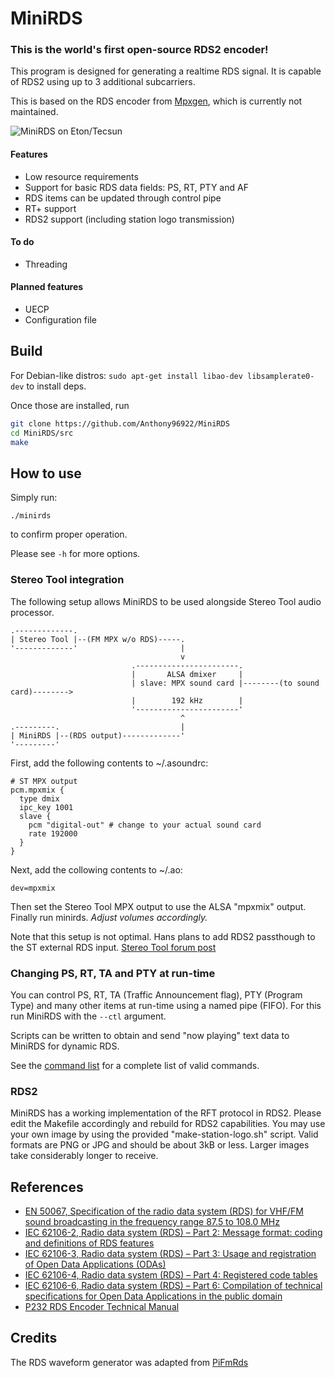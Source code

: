 # MiniRDS

### This is the world's first open-source RDS2 encoder!

This program is designed for generating a realtime RDS signal. It is capable of RDS2 using up to 3 additional subcarriers.

This is based on the RDS encoder from [Mpxgen](https://github.com/Anthony96922/mpxgen), which is currently not maintained.

![MiniRDS on Eton/Tecsun](doc/mpxgen.jpg)

#### Features
- Low resource requirements
- Support for basic RDS data fields: PS, RT, PTY and AF
- RDS items can be updated through control pipe
- RT+ support
- RDS2 support (including station logo transmission)

#### To do
- Threading

#### Planned features
- UECP
- Configuration file


## Build
For Debian-like distros: `sudo apt-get install libao-dev libsamplerate0-dev` to install deps.

Once those are installed, run
```sh
git clone https://github.com/Anthony96922/MiniRDS
cd MiniRDS/src
make
```

## How to use
Simply run:
```
./minirds
```
to confirm proper operation.

Please see `-h` for more options.

### Stereo Tool integration
The following setup allows MiniRDS to be used alongside Stereo Tool audio processor.
```
.-------------.
| Stereo Tool |--(FM MPX w/o RDS)-----.
'-------------'                       |
                                      v
                           .-----------------------.
                           |       ALSA dmixer     |
                           | slave: MPX sound card |--------(to sound card)-------->
                           |        192 kHz        |
                           '-----------------------'
                                      ^
.---------.                           |
| MiniRDS |--(RDS output)-------------'
'---------'
```

First, add the following contents to ~/.asoundrc:
```
# ST MPX output
pcm.mpxmix {
  type dmix
  ipc_key 1001
  slave {
    pcm "digital-out" # change to your actual sound card
    rate 192000
  }
}
```

Next, add the collowing contents to ~/.ao:
```
dev=mpxmix
```

Then set the Stereo Tool MPX output to use the ALSA "mpxmix" output. Finally run minirds. *Adjust volumes accordingly.*

Note that this setup is not optimal. Hans plans to add RDS2 passthough to the ST external RDS input. [Stereo Tool forum post](https://forums.stereotool.com/viewtopic.php?f=14&t=33793&start=150)

### Changing PS, RT, TA and PTY at run-time
You can control PS, RT, TA (Traffic Announcement flag), PTY (Program Type) and many other items at run-time using a named pipe (FIFO). For this run MiniRDS with the `--ctl` argument.

Scripts can be written to obtain and send "now playing" text data to MiniRDS for dynamic RDS.

See the [command list](doc/command_list.md) for a complete list of valid commands.

### RDS2
MiniRDS has a working implementation of the RFT protocol in RDS2. Please edit the Makefile accordingly and rebuild for RDS2 capabilities. You may use your own image by using the provided "make-station-logo.sh" script. Valid formats are PNG or JPG and should be about 3kB or less. Larger images take considerably longer to receive.

## References
- [EN 50067, Specification of the radio data system (RDS) for VHF/FM sound broadcasting in the frequency range 87.5 to 108.0 MHz](http://www.interactive-radio-system.com/docs/EN50067_RDS_Standard.pdf)
- [IEC 62106-2, Radio data system (RDS) – Part 2: Message format: coding and definitions of RDS features](http://downloads.dxing.si/download.php?file=ISO%20Stamdards/RDS/latest%20(includes%20RDS2)/iec-62106-2-2021.pdf)
- [IEC 62106-3, Radio data system (RDS) – Part 3: Usage and registration of Open Data Applications (ODAs)](http://downloads.dxing.si/download.php?file=ISO%20Stamdards/RDS/latest%20(includes%20RDS2)/iec-62106-3-2018.pdf)
- [IEC 62106-4, Radio data system (RDS) – Part 4: Registered code tables](http://downloads.dxing.si/download.php?file=ISO%20Stamdards/RDS/latest%20(includes%20RDS2)/iec-62106-4-2018.pdf)
- [IEC 62106-6, Radio data system (RDS) – Part 6: Compilation of technical specifications for Open Data Applications in the
public domain](http://downloads.dxing.si/download.php?file=ISO%20Stamdards/RDS/latest%20(includes%20RDS2)/iec-62106-6-2018.pdf)
- [P232 RDS Encoder
Technical Manual](https://pira.cz/rds/p232man.pdf)

## Credits
The RDS waveform generator was adapted from [PiFmRds](https://github.com/ChristopheJacquet/PiFmRds)
